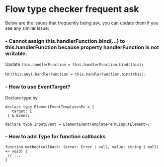 # Flow type checker frequent ask

Below are the issues that frequently being ask, you can update them if you see any similar issue:

### - Cannot assign this.handlerFunction.bind(...) to this.handlerFunction because property handlerFunction is not writable.

Update `this.handlerFunction = this.handlerFunction.bind(this);`

to `(this:any).handlerFunction = this.handlerFunction.bind(this);`

### - How to use EventTarget?

Declare type by

```
declare type ElementEventTemplate<E> = {
   target: E
 } & Event;

declare type InputEvent = ElementEventTemplate<HTMLInputElement>;
```

### - How to add Type for function callbacks

```
function method(callback: (error: Error | null, value: string | null) => void) {
 // ...
}
```

